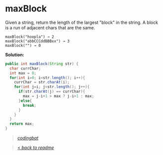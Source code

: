 # maxBlock

Given a string, return the length of the largest "block" in the string. A block is a run of adjacent chars that are the same.

```
maxBlock("hoopla") → 2
maxBlock("abbCCCddBBBxx") → 3
maxBlock("") → 0
```

**Solution:**

```java
public int maxBlock(String str) {
  char currChar;
  int max = 0;
  for(int i=0; i<str.length(); i++){
    currChar = str.charAt(i);
    for(int j=i; j<str.length(); j++){
      if(str.charAt(j) == currChar){
        max = j-i+1 > max ? j-i+1 : max;
      }else{
        break;
      }
    }
  }
  return max;
}
```

> _[codingbat](https://codingbat.com/prob/p179479)_

> [< _back to readme_](/README.md)